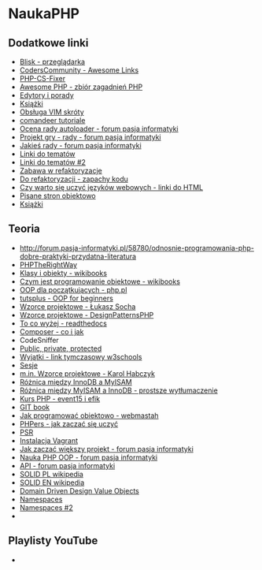 # NaukaPHP

## Dodatkowe linki
* [Blisk - przeglądarka](https://blisk.io/)
* [CodersCommunity - Awesome Links](https://github.com/CodersCommunity/awesome-links)
* [PHP-CS-Fixer](https://github.com/FriendsOfPHP/PHP-CS-Fixer)
* [Awesome PHP - zbiór zagadnień PHP](https://github.com/ziadoz/awesome-php/)
* [Edytory i porady](http://poznajprogramowanie.pl/srodowiska-programistyczne-edytory-tekstu-dostepne-za-darmo-cz-1/)
* [Książki](https://php-kurs.gitbooks.io/phpkurs/content/bibliografia.html)
* [Obsługa VIM skróty](https://learnxinyminutes.com/docs/vim/)
* [comandeer tutoriale](http://tutorials.comandeer.pl/)
* [Ocena rady autoloader - forum pasja informatyki](http://forum.pasja-informatyki.pl/127761/ocena-rady-autoloader-php)
* [Projekt gry - rady - forum pasja informatyki](http://forum.pasja-informatyki.pl/134825/php-kawalek-kodu-do-oceny-powrot-projektu-gra?show=134825#q134825)
* [Jakieś rady - forum pasja informatyki](http://forum.pasja-informatyki.pl/66410/sesje-w-php-nie-dzialaja)
* [Linki do tematów](http://forum.pasja-informatyki.pl/121808/start-nauki-pythona-najlepsze-poradniki-rady?show=140210#c140210)
* [Linki do tematów #2](http://forum.pasja-informatyki.pl/82446/jak-pokierowac-nauke-programowania-praktyka-php?show=82500#c82500)
* [Zabawa w refaktoryzacje](http://forum.pasja-informatyki.pl/65816/zabawa-w-refaktoryzacje-challange-forumowy)
* [Do refaktoryzacji - zapachy kodu](http://pastebin.com/0jen1ect)
* [Czy warto się uczyć języków webowych - linki do HTML](http://forum.pasja-informatyki.pl/131468/czy-w-dzisiejszych-czasach-warto-uczyc-sie-jezykow-webowych?show=131648#c131648)
* [Pisane stron obiektowo](http://forum.pasja-informatyki.pl/95526/pisanie-stron-obiektowo?show=96095#a96095)
* [Książki](http://forum.pasja-informatyki.pl/101135/czego-warto-sie-uczyc-aby-w-przyszlosci-zostac-programista?show=101173#c101173)

## Teoria
*  http://forum.pasja-informatyki.pl/58780/odnosnie-programowania-php-dobre-praktyki-przydatna-literatura
* [PHPTheRightWay](http://pl.phptherightway.com/)
* [Klasy i obiekty - wikibooks](https://pl.wikibooks.org/wiki/PHP/Klasy_i_obiekty)
* [Czym jest programowanie obiektowe - wikibooks](https://pl.wikibooks.org/wiki/PHP/Czym_jest_programowanie_obiektowe%3F)
* [OOP dla początkujących - php.pl](http://www.php.pl/Wortal/Artykuly/PHP/Podstawy/Programowanie-obiektowe-dla-poczatkujacych)
* [tutsplus - OOP for beginners](http://code.tutsplus.com/tutorials/object-oriented-php-for-beginners--net-12762)
* [Wzorce projektowe - Łukasz Socha](http://lukasz-socha.pl/php/wzorce-projektowe-spis-tresci/)
* [Wzorce projektowe - DesignPatternsPHP](https://github.com/domnikl/DesignPatternsPHP)
* [To co wyżej - readthedocs](http://designpatternsphp.readthedocs.io/en/latest/)
* [Composer - co i jak](http://webhelp.pl/blog/co-to-jest-composer-jak-i-do-czego-mozna-go-uzywac/)
* CodeSniffer
* [Public, private, protected](http://php.net/manual/en/language.oop5.visibility.php)
* [Wyjątki - link tymczasowy w3schools](http://www.w3schools.com/php/php_exception.asp)
* [Sesje](http://php.net/manual/pl/session.examples.php)
* [m.in. Wzorce projektowe - Karol Habczyk](https://karolhabczyk.wordpress.com/)
* [Różnica między InnoDB a MyISAM](http://osworld.pl/czym-sie-rozni-innodb-od-myisam/)
* [Różnica między MyISAM a InnoDB - prostsze wytłumaczenie](http://blog.piotrnalepa.pl/2011/03/03/mysql-jakie-sa-roznice-miedzy-myisam-a-innodb/)
* [Kurs PHP - event15 i efik](https://github.com/php-kurs/php-kurs)
* [GIT book](https://git-scm.com/book/pl/v1)
* [Jak programować obiektowo - webmastah](https://webmastah.pl/jak-programowac-obiektowo-cz-1-wstep/)
* [PHPers - jak zaczać się uczyć](https://www.facebook.com/groups/336186653256637/permalink/494594487415852/)
* [PSR](http://www.php-fig.org/psr/)
* [Instalacja Vagrant](http://osworld.pl/vagrant-instalacja-i-konfiguracja-pod-windows-i-linux/)
* [Jak zaczać większy projekt - forum pasja informatyki](http://forum.pasja-informatyki.pl/58438/jak-zaczac-wiekszy-projekt?show=58505#a58505)
* [Nauka PHP OOP - forum pasja informatyki](http://forum.pasja-informatyki.pl/73806/nauka-php-oop)
* [API - forum pasja informatyki](http://forum.pasja-informatyki.pl/134234/angular-php-jak-to-polaczyc?show=134234#q134234)
* [SOLID PL wikipedia](https://pl.wikipedia.org/wiki/SOLID_(programowanie_obiektowe))
* [SOLID EN wikipedia](https://en.wikipedia.org/wiki/SOLID_(object-oriented_design))
* [Domain Driven Design Value Objects](http://it.esky.pl/2015/07/10/domain-driven-design-value-objects/)
* [Namespaces](https://github.com/search?l=php&q=namespace&ref=searchresults&type=Code&utf8=%E2%9C%93)
* [Namespaces #2](https://github.com/search?q=composer&type=Code&utf8=%E2%9C%93)
* 

## Playlisty YouTube
* 
